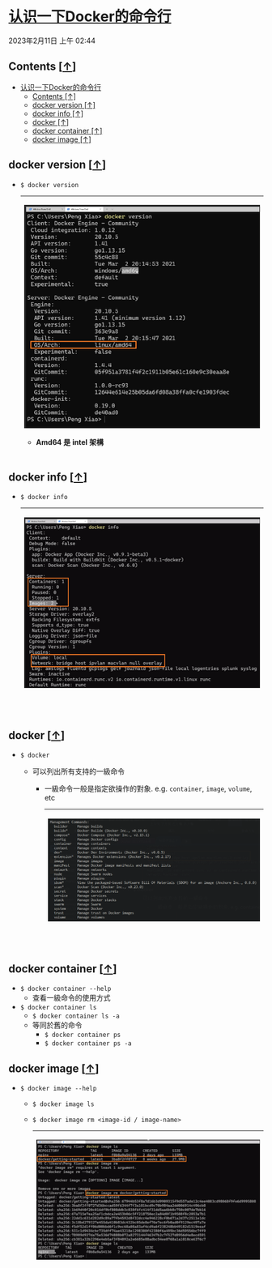 # [认识一下Docker的命令行](https://dockertips.readthedocs.io/en/latest/container-quickstart/docker-cli-intro.html)

2023年2月11日
上午 02:44

## Contents [[↑](#认识一下docker的命令行)]

- [认识一下Docker的命令行](#认识一下docker的命令行)
  - [Contents \[↑\]](#contents-)
  - [docker version \[↑\]](#docker-version-)
  - [docker info \[↑\]](#docker-info-)
  - [docker \[↑\]](#docker-)
  - [docker container \[↑\]](#docker-container-)
  - [docker image \[↑\]](#docker-image-)

## docker version [[↑](#认识一下docker的命令行)]

- `$ docker version`

    <table>
    <colgroup>
    <col style="width: 100%" />
    </colgroup>
    <thead>
    <tr class="header">
    <th><p><img src="assets/image001.png" /></p>
    <ul class="incremental">
    <li><p>Amd64 是 intel 架構</p></li>
    </ul></th>
    </tr>
    </thead>
    <tbody>
    </tbody>
    </table>

## docker info [[↑](#认识一下docker的命令行)]

- `$ docker info`

    <table>
    <colgroup>
    <col style="width: 100%" />
    </colgroup>
    <thead>
    <tr class="header">
    <th><p><img src="assets/image002.png" /></p>
    <p> </p></th>
    </tr>
    </thead>
    <tbody>
    </tbody>
    </table>

## docker [[↑](#认识一下docker的命令行)]

- `$ docker`

  - 可以列出所有支持的一級命令

    - 一級命令一般是指定欲操作的對象. e.g. `container`, `image`, `volume`, etc

        <table>
        <colgroup>
        <col style="width: 100%" />
        </colgroup>
        <thead>
        <tr class="header">
        <th><p><img src="assets/image003.png" /></p>
        <p> </p></th>
        </tr>
        </thead>
        <tbody>
        </tbody>
        </table>

## docker container [[↑](#认识一下docker的命令行)]

- `$ docker container --help`
  - 查看一級命令的使用方式
- `$ docker container ls`
  - `$ docker container ls -a`
  - 等同於舊的命令
    - `$ docker container ps`
    - `$ docker container ps -a`

## docker image [[↑](#认识一下docker的命令行)]

- `$ docker image --help`
  - `$ docker image ls`
  - `$ docker image rm <image-id / image-name>`

    <table>
    <colgroup>
    <col style="width: 100%" />
    </colgroup>
    <thead>
    <tr class="header">
    <th><p><img src="assets/image004.png" /></p>
    <p> </p></th>
    </tr>
    </thead>
    <tbody>
    </tbody>
    </table>
